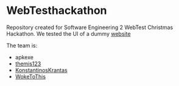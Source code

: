 # WebTesthackathon

Repository created for Software Engineering 2 WebTest Christmas Hackathon.
We tested the UI of a dummy [website](https://rahulshettyacademy.com/seleniumPractise/#/)

The team is:  
- apkexe
- [themis123](https://github.com/themis1234)
- [KonstantinosKrantas](https://github.com/KonstantinosKrantas)
- [WokeToThis](https://github.com/WokeToThis)

